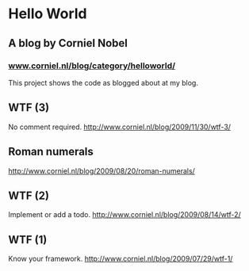 Hello World
===========

A blog by Corniel Nobel
-----------------------

### www.corniel.nl/blog/category/helloworld/

This project shows the code as blogged about at my blog.

WTF (3)
-------
No comment required.
http://www.corniel.nl/blog/2009/11/30/wtf-3/

Roman numerals
--------------
http://www.corniel.nl/blog/2009/08/20/roman-numerals/

WTF (2)
-------
Implement or add a todo.
http://www.corniel.nl/blog/2009/08/14/wtf-2/

WTF (1)
-------
Know your framework.
http://www.corniel.nl/blog/2009/07/29/wtf-1/